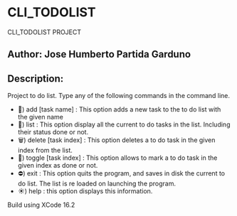 # CLI_TODOLIST
CLI_TODOLIST PROJECT

## Author: Jose Humberto Partida Garduno
## Description:
Project to do list. Type any of the following commands in the command line.

-  📌) add [task name] : This option adds a new task to the to do list with the given name
-  📝) list : This option display all the current to do tasks in the list. Including their status done or not.
-  🗑️) delete [task index] : This option deletes a to do task in the given index from the list.
-  🌟) toggle [task index] : This option allows to mark a to do task in the given index as done or not.
-  ⛔) exit : This option quits the program, and saves in disk the current to do list. The list is re loaded on launching the program.
-  ☀️) help : this option displays this information. 


Build using XCode 16.2
